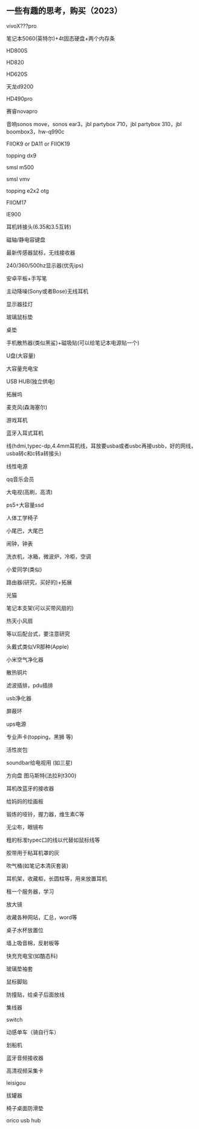 ## 一些有趣的思考，购买（2023）

vivoX???pro

笔记本5060(英特尔)+4t固态硬盘+两个内存条

HD800S

HD820

HD620S

天龙d9200

HD490pro

赛睿novapro

音响sonos move，sonos ear3，jbl partybox 710，jbl partybox 310，jbl boombox3，hw-q990c

FIIOK9 or DA11 or FIIOK19

topping dx9

smsl m500

smsl vmv

topping e2x2 otg

FIIOM17

IE900

耳机转接头(6.35和3.5互转)

磁轴/静电容键盘

最新传感器鼠标，无线接收器

240/360/500hz显示器(优先ips)

安卓平板+手写笔

主动降噪(Sony或者Bose)无线耳机

显示器挂灯

玻璃鼠标垫

桌垫

手机散热器(类似黑鲨)+磁吸贴(可以给笔记本电源贴一个)

U盘(大容量)

大容量充电宝

USB HUB(独立供电)

拓展坞

麦克风(森海塞尔)

游戏耳机

蓝牙入耳式耳机

线(hdmi,typec-dp,4.4mm耳机线，耳放要usba或者usbc再接usbb，好的网线，usba转c和c转a转接头)

线性电源

qq音乐会员

大电视(高刷，高清)

ps5+大容量ssd

人体工学椅子

小尾巴，大尾巴

闹钟，钟表

洗衣机，冰箱，微波炉，冷柜，空调

小爱同学(类似)

路由器(研究，买好的)+拓展

光猫

笔记本支架(可以买带风扇的)

热天小风扇

等以后配台式，要注意研究

头戴式类似VR那种(Apple)

小米空气净化器

散热铜片

滤波插排，pdu插排

usb净化器

屏蔽环

ups电源

专业声卡(topping，黑狮 等)

活性炭包

soundbar给电视用 (如三星)

方向盘 图马斯特(法拉利t300)

耳机改蓝牙的接收器

给妈妈的绘画板

锻炼的哑铃，握力器，维生素C等

无尘布，眼镜布

粗的标准typec口的线以代替如鼠标线等

胶带用于粘耳机罩的灰

吹气桶(如笔记本清灰套装)

耳机架，收藏柜，长圆柱等，用来放置耳机

租一个服务器，学习

放大镜

收藏各种网站，汇总，word等

桌子水杯放置位

墙上吸音棉，反射板等

快充充电宝(如酷态科)

玻璃垫袖套

鼠标脚贴

防撞贴，给桌子后面放线

集线器

switch

动感单车（骑自行车）

划船机

蓝牙音频接收器

高清视频采集卡

leisigou

拔罐器

椅子桌面防滑垫

orico usb hub